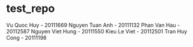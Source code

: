 # test_repo
Vu Quoc Huy - 20111669
Nguyen Tuan Anh - 20111132
Phan Van Hau - 20112587
Nguyen Viet Hung - 20111550
Kieu Le Viet - 20112501
Tran Huy Cong - 20111198